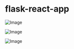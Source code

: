 # flask-react-app

![Image](https://github.com/user-attachments/assets/8128bdaf-4867-41fc-b411-988779e8ad4a)

![Image](https://github.com/user-attachments/assets/9982f805-8b6f-411b-9cf5-ac4dc1c07e51)

![Image](https://github.com/user-attachments/assets/751ea7bd-cab5-447d-9ead-5bd1bcccba4f)
